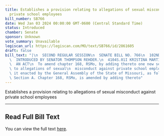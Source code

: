 ```yaml
---
title: Establishes a provision relating to allegations of sexual misconduct against
  private school employees
bill_number: SB766
date: Wed Jan 03 2024 00:00:00 GMT-0600 (Central Standard Time)
status: Introduced
chamber: Senate
sponsor: Unknown
vote_summary: Unavailable
legiscan_url: https://legiscan.com/MO/text/SB766/id/2861605
draft: false
bill_text: "|\n  SECOND REGULAR SESSION\n  SENATE BILL NO. 766\n  102ND GENERA L ASSEMBLY\n\
  \  INTRODUCED BY SENATOR THOMPSON REHDER.\n  4104S.01I KRISTINA MARTIN, Secretary\n\
  \  AN ACT\n  To amend chapter 168, RSMo, by adding thereto one new section relating\
  \ to allegations of sexual\n  misconduct against private school employees.\n  Be\
  \ it enacted by the General Assembly of the State of Missouri, as follows:\n  1\
  \ Section A. Chapter 168, RSMo, is amended by adding thereto"
---
```

Establishes a provision relating to allegations of sexual misconduct against private school employees

---

## Read Full Bill Text

You can view the full text [here](https://legiscan.com/MO/text/SB766/id/2861605).
